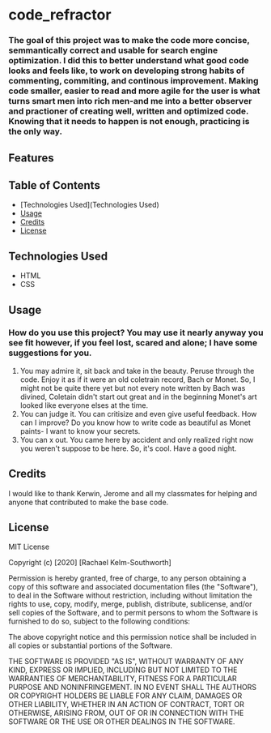 # code_refractor
<!--  2 hours ago
theres a section in the good read me example that says "At a minimum, your project README needs a title and a short description explaining the what, why, and how. What was your motivation? Why did you build this project? (Note: The answer is not "Because it was a homework assignment.") What problem does it solve? What did you learn? What makes your project stand out? If your project has a lot of features, consider adding a heading called "Features" and listing them here." -->
### The goal of this project was to make the code more concise, semmantically correct and usable for search engine optimization. I did this to better understand what good code looks and feels like, to work on developing strong habits of commenting, commiting, and continous improvement. Making code smaller, easier to read and more agile for the user is what turns smart men into rich men-and me into a better observer and practioner of creating well, written and optimized code. Knowing that it needs to happen is not enough, practicing is the only way. 
## Features 

## Table of Contents

* [Technologies Used](Technologies Used)
* [Usage](Usage)
* [Credits](Credits)
* [License](License)

## Technologies Used
* HTML 
* CSS

## Usage
### How do you use this project? You may use it nearly anyway you see fit however, if you feel lost, scared and alone; I have some suggestions for you. 
 1. You may admire it, sit back and take in the beauty. Peruse through the code. Enjoy it as if it were an old coletrain record, Bach or Monet. So, I might not be quite there yet but not every note written by Bach was divined, Coletain didn't start out great and in the beginning Monet's art looked like everyone elses at the time.
 2. You can judge it. You can critisize and even give useful feedback. How can I improve? Do you know how to write code as beautiful as Monet paints- I want to know your secrets.
 3. You can x out. You came here by accident and only realized right now you weren't suppose to be here. So, it's cool. Have a good night. 

 ## Credits

I would like to thank Kerwin, Jerome and all my classmates for helping and anyone that contributed to make the base code.

## License

MIT License

Copyright (c) [2020] [Rachael Kelm-Southworth]

Permission is hereby granted, free of charge, to any person obtaining a copy
of this software and associated documentation files (the "Software"), to deal
in the Software without restriction, including without limitation the rights
to use, copy, modify, merge, publish, distribute, sublicense, and/or sell
copies of the Software, and to permit persons to whom the Software is
furnished to do so, subject to the following conditions:

The above copyright notice and this permission notice shall be included in all
copies or substantial portions of the Software.

THE SOFTWARE IS PROVIDED "AS IS", WITHOUT WARRANTY OF ANY KIND, EXPRESS OR
IMPLIED, INCLUDING BUT NOT LIMITED TO THE WARRANTIES OF MERCHANTABILITY,
FITNESS FOR A PARTICULAR PURPOSE AND NONINFRINGEMENT. IN NO EVENT SHALL THE
AUTHORS OR COPYRIGHT HOLDERS BE LIABLE FOR ANY CLAIM, DAMAGES OR OTHER
LIABILITY, WHETHER IN AN ACTION OF CONTRACT, TORT OR OTHERWISE, ARISING FROM,
OUT OF OR IN CONNECTION WITH THE SOFTWARE OR THE USE OR OTHER DEALINGS IN THE
SOFTWARE.


